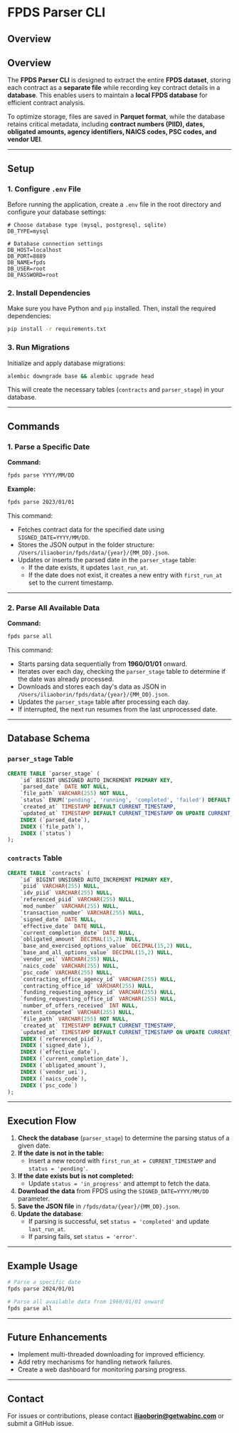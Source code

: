 # FPDS Parser CLI

## Overview
## Overview
The **FPDS Parser CLI** is designed to extract the entire **FPDS dataset**, storing each contract as a **separate file** while recording key contract details in a **database**. This enables users to maintain a **local FPDS database** for efficient contract analysis. 

To optimize storage, files are saved in **Parquet format**, while the database retains critical metadata, including **contract numbers (PIID), dates, obligated amounts, agency identifiers, NAICS codes, PSC codes, and vendor UEI**.

---

## Setup

### **1. Configure `.env` File**
Before running the application, create a `.env` file in the root directory and configure your database settings:

```
# Choose database type (mysql, postgresql, sqlite)
DB_TYPE=mysql

# Database connection settings
DB_HOST=localhost
DB_PORT=8889
DB_NAME=fpds
DB_USER=root
DB_PASSWORD=root
```

### **2. Install Dependencies**
Make sure you have Python and `pip` installed. Then, install the required dependencies:

```sh
pip install -r requirements.txt
```

### **3. Run Migrations**
Initialize and apply database migrations:

```sh
alembic downgrade base && alembic upgrade head
```

This will create the necessary tables (`contracts` and `parser_stage`) in your database.

---

## Commands

### **1. Parse a Specific Date**
**Command:**
```sh
fpds parse YYYY/MM/DD
```
**Example:**
```sh
fpds parse 2023/01/01
```
This command:
- Fetches contract data for the specified date using `SIGNED_DATE=YYYY/MM/DD`.
- Stores the JSON output in the folder structure: `/Users/iliaoborin/fpds/data/{year}/{MM_DD}.json`.
- Updates or inserts the parsed date in the `parser_stage` table:
  - If the date exists, it updates `last_run_at`.
  - If the date does not exist, it creates a new entry with `first_run_at` set to the current timestamp.

---

### **2. Parse All Available Data**
**Command:**
```sh
fpds parse all
```
This command:
- Starts parsing data sequentially from **1960/01/01** onward.
- Iterates over each day, checking the `parser_stage` table to determine if the date was already processed.
- Downloads and stores each day's data as JSON in `/Users/iliaoborin/fpds/data/{year}/{MM_DD}.json`.
- Updates the `parser_stage` table after processing each day.
- If interrupted, the next run resumes from the last unprocessed date.

---

## Database Schema

### `parser_stage` Table
```sql
CREATE TABLE `parser_stage` (
    `id` BIGINT UNSIGNED AUTO_INCREMENT PRIMARY KEY,
    `parsed_date` DATE NOT NULL,
    `file_path` VARCHAR(255) NOT NULL,
    `status` ENUM('pending', 'running', 'completed', 'failed') DEFAULT 'pending',
    `created_at` TIMESTAMP DEFAULT CURRENT_TIMESTAMP,
    `updated_at` TIMESTAMP DEFAULT CURRENT_TIMESTAMP ON UPDATE CURRENT_TIMESTAMP,
    INDEX (`parsed_date`),
    INDEX (`file_path`),
    INDEX (`status`)
);
```

### `contracts` Table
```sql
CREATE TABLE `contracts` (
    `id` BIGINT UNSIGNED AUTO_INCREMENT PRIMARY KEY,
    `piid` VARCHAR(255) NULL,
    `idv_piid` VARCHAR(255) NULL,
    `referenced_piid` VARCHAR(255) NULL,
    `mod_number` VARCHAR(255) NULL,
    `transaction_number` VARCHAR(255) NULL,
    `signed_date` DATE NULL,
    `effective_date` DATE NULL,
    `current_completion_date` DATE NULL,
    `obligated_amount` DECIMAL(15,2) NULL,
    `base_and_exercised_options_value` DECIMAL(15,2) NULL,
    `base_and_all_options_value` DECIMAL(15,2) NULL,
    `vendor_uei` VARCHAR(255) NULL,
    `naics_code` VARCHAR(255) NULL,
    `psc_code` VARCHAR(255) NULL,
    `contracting_office_agency_id` VARCHAR(255) NULL,
    `contracting_office_id` VARCHAR(255) NULL,
    `funding_requesting_agency_id` VARCHAR(255) NULL,
    `funding_requesting_office_id` VARCHAR(255) NULL,
    `number_of_offers_received` INT NULL,
    `extent_competed` VARCHAR(255) NULL,
    `file_path` VARCHAR(255) NOT NULL,
    `created_at` TIMESTAMP DEFAULT CURRENT_TIMESTAMP,
    `updated_at` TIMESTAMP DEFAULT CURRENT_TIMESTAMP ON UPDATE CURRENT_TIMESTAMP,
    INDEX (`referenced_piid`),
    INDEX (`signed_date`),
    INDEX (`effective_date`),
    INDEX (`current_completion_date`),
    INDEX (`obligated_amount`),
    INDEX (`vendor_uei`),
    INDEX (`naics_code`),
    INDEX (`psc_code`)
);
```

---

## Execution Flow
1. **Check the database** (`parser_stage`) to determine the parsing status of a given date.
2. **If the date is not in the table:**
   - Insert a new record with `first_run_at = CURRENT_TIMESTAMP` and `status = 'pending'`.
3. **If the date exists but is not completed:**
   - Update `status = 'in_progress'` and attempt to fetch the data.
4. **Download the data** from FPDS using the `SIGNED_DATE=YYYY/MM/DD` parameter.
5. **Save the JSON file** in `/fpds/data/{year}/{MM_DD}.json`.
6. **Update the database**:
   - If parsing is successful, set `status = 'completed'` and update `last_run_at`.
   - If parsing fails, set `status = 'error'`.

---

## Example Usage
```sh
# Parse a specific date
fpds parse 2024/01/01

# Parse all available data from 1960/01/01 onward
fpds parse all
```

---

## Future Enhancements
- Implement multi-threaded downloading for improved efficiency.
- Add retry mechanisms for handling network failures.
- Create a web dashboard for monitoring parsing progress.

---

## Contact
For issues or contributions, please contact **iliaoborin@getwabinc.com** or submit a GitHub issue.

